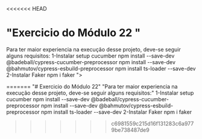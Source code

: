 <<<<<<< HEAD
<h1> "Exercicio do Módulo 22 " </h1>

<p>Para ter maior experiencia na execução desse projeto, deve-se seguir alguns requisitos:
1-Instalar setup cucumber
    npm install --save-dev @badeball/cypress-cucumber-preprocessor
    npm install --save-dev @bahmutov/cypress-esbuild-preprocessor
    npm install ts-loader --save-dev
2-Instalar Faker 
    npm i faker ">
    </p>



  
=======
"# Exercicio do Módulo 22" 
"Para ter maior experiencia na execução desse projeto, deve-se seguir alguns requisitos:"
1-Instalar setup cucumber
    npm install --save-dev @badeball/cypress-cucumber-preprocessor
    npm install --save-dev @bahmutov/cypress-esbuild-preprocessor
    npm install ts-loader --save-dev
2-Instalar Faker 
    npm i faker    
>>>>>>> c6981559c215d16f131283c6a9779be738487de9
